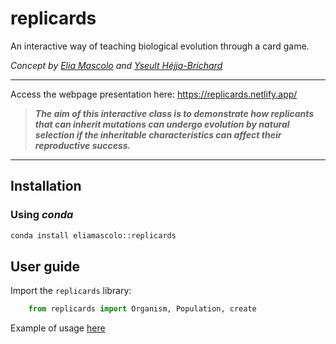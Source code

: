 # replicards
An interactive way of teaching biological evolution through a card game.

*Concept by [Elia Mascolo](https://eliamascolo.github.io/) and [Yseult Héjja-Brichard](https://yseulthb.github.io/)*

---

Access the webpage presentation here: https://replicards.netlify.app/

> ***The aim of this interactive class is to demonstrate how replicants that can inherit mutations can undergo evolution by natural selection if the inheritable characteristics can affect their reproductive success.***

---

## Installation

### Using *conda*

``` bash
conda install eliamascolo::replicards
```

## User guide

Import the `replicards` library:

```python
    from replicards import Organism, Population, create
```

Example of usage [here](https://github.com/eliamascolo/replicards/blob/main/src/replicards/evo_sim_demo.py)



